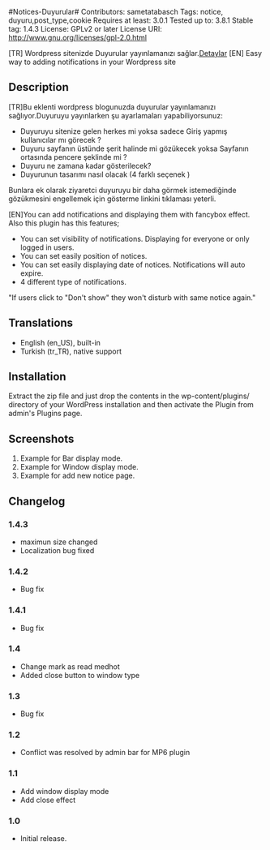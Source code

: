 #Notices-Duyurular#
Contributors: sametatabasch
Tags: notice, duyuru,post_type,cookie
Requires at least: 3.0.1
Tested up to: 3.8.1
Stable tag: 1.4.3
License: GPLv2 or later
License URI: http://www.gnu.org/licenses/gpl-2.0.html

[TR] Wordpress sitenizde Duyurular yayınlamanızı sağlar.<a href="http://gencbilisim.net/notices-duyurular-eklentisi/">Detaylar</a>
[EN] Easy way to adding notifications in your Wordpress site

## Description ##
[TR]Bu  eklenti  wordpress blogunuzda duyurular yayınlamanızı  sağlıyor.Duyuruyu  yayınlarken şu ayarlamaları yapabiliyorsunuz:

* Duyuruyu sitenize gelen herkes mi yoksa sadece Giriş  yapmış  kullanıcılar mı  görecek ?
* Duyuru sayfanın üstünde şerit halinde mi  gözükecek yoksa Sayfanın ortasında pencere şeklinde mi ?
* Duyuru ne zamana kadar gösterilecek?
* Duyurunun tasarımı  nasıl olacak (4 farklı seçenek )
    
Bunlara ek olarak  ziyaretci duyuruyu bir daha görmek istemediğinde gözükmesini engellemek için gösterme linkini  tıklaması yeterli.

[EN]You can add notifications and displaying them with fancybox effect. Also this plugin has this features;

* You can set visibility of notifications. Displaying for everyone or only logged in users.
* You can set easily position of notices.
* You can set easily displaying date of notices. Notifications will auto expire.
* 4 different type of notifications.
  
"If users click to "Don't show" they won't disturb with same notice again."

## Translations ##

* English (en\_US), built-in
* Turkish (tr\_TR), native support

## Installation ##

Extract the zip file and just drop the contents in the wp-content/plugins/ directory of your WordPress installation and then activate the Plugin from admin's Plugins page.

## Screenshots ##
1. Example for Bar display mode. 
2. Example for Window display mode.
3. Example for add new notice page.

## Changelog ##

### 1.4.3 ###

- maximun size changed
- Localization bug fixed

### 1.4.2 ###

- Bug fix

### 1.4.1 ###

- Bug fix

### 1.4 ###

- Change mark as read medhot
- Added close button to window type


### 1.3 ###

- Bug fix

### 1.2 ###

- Conflict was resolved by admin bar for MP6 plugin

### 1.1 ###

- Add window display mode
- Add close effect


### 1.0 ###

- Initial release.